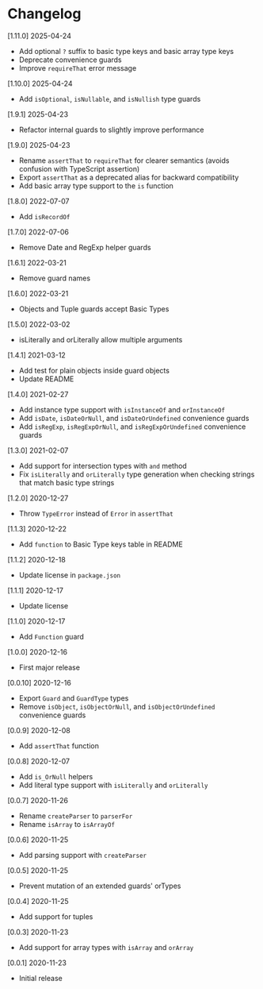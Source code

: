 # Changelog

[1.11.0] 2025-04-24

- Add optional `?` suffix to basic type keys and basic array type keys
- Deprecate convenience guards
- Improve `requireThat` error message

[1.10.0] 2025-04-24

- Add `isOptional`, `isNullable`, and `isNullish` type guards

[1.9.1] 2025-04-23

- Refactor internal guards to slightly improve performance

[1.9.0] 2025-04-23

- Rename `assertThat` to `requireThat` for clearer semantics (avoids confusion with TypeScript assertion)
- Export `assertThat` as a deprecated alias for backward compatibility
- Add basic array type support to the `is` function

[1.8.0] 2022-07-07

- Add `isRecordOf`

[1.7.0] 2022-07-06

- Remove Date and RegExp helper guards

[1.6.1] 2022-03-21

- Remove guard names

[1.6.0] 2022-03-21

- Objects and Tuple guards accept Basic Types

[1.5.0] 2022-03-02

- isLiterally and orLiterally allow multiple arguments

[1.4.1] 2021-03-12

- Add test for plain objects inside guard objects
- Update README

[1.4.0] 2021-02-27

- Add instance type support with `isInstanceOf` and `orInstanceOf`
- Add `isDate`, `isDateOrNull`, and `isDateOrUndefined` convenience guards
- Add `isRegExp`, `isRegExpOrNull`, and `isRegExpOrUndefined` convenience guards

[1.3.0] 2021-02-07

- Add support for intersection types with `and` method
- Fix `isLiterally` and `orLiterally` type generation when checking strings that match basic type strings

[1.2.0] 2020-12-27

- Throw `TypeError` instead of `Error` in `assertThat`

[1.1.3] 2020-12-22

- Add `function` to Basic Type keys table in README

[1.1.2] 2020-12-18

- Update license in `package.json`

[1.1.1] 2020-12-17

- Update license

[1.1.0] 2020-12-17

- Add `Function` guard

[1.0.0] 2020-12-16

- First major release

[0.0.10] 2020-12-16

- Export `Guard` and `GuardType` types
- Remove `isObject`, `isObjectOrNull`, and `isObjectOrUndefined` convenience guards

[0.0.9] 2020-12-08

- Add `assertThat` function

[0.0.8] 2020-12-07

- Add `is_OrNull` helpers
- Add literal type support with `isLiterally` and `orLiterally`

[0.0.7] 2020-11-26

- Rename `createParser` to `parserFor`
- Rename `isArray` to `isArrayOf`

[0.0.6] 2020-11-25

- Add parsing support with `createParser`

[0.0.5] 2020-11-25

- Prevent mutation of an extended guards' orTypes

[0.0.4] 2020-11-25

- Add support for tuples

[0.0.3] 2020-11-23

- Add support for array types with `isArray` and `orArray`

[0.0.1] 2020-11-23

- Initial release
